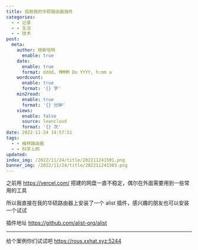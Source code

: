 ```yaml
---
title: 捣鼓我的华硕路由器插件
categories:
  - - 记录
  - - 生活
  - - 技术
post:
  meta:
    author: 晓新哈特
      enable: true
    date:
      enable: true
      format: dddd, MMMM Do YYYY, h:mm a
    wordcount:
      enable: true
      format: '{} 字'
    min2read:
      enable: true
      format: '{} 分钟'
    views:
      enable: false
      source: leancloud
      format: '{} 次'
date: 2022-11-24 14:57:51
tags:
  - - 梅林路由器
  - - 科学上网
updated:
index_img: /2022/11/24/title/202211241501.png
banner_img: /2022/11/24/title/202211241503.png
---
```


 之前用 https://vercel.com/ 搭建的网盘一直不稳定，偶尔在外面需要用到一些常用的工具

所以我直接在我的华硕路由器上安装了一个 alist 插件，感兴趣的朋友也可以安装一个试试

插件地址 https://github.com/alist-org/alist

------

 给个案例你们试试吧  https://rous.xxhat.xyz:5244

